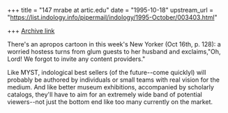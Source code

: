 +++
title = "147 mrabe at artic.edu"
date = "1995-10-18"
upstream_url = "https://list.indology.info/pipermail/indology/1995-October/003403.html"

+++
[Archive link](https://list.indology.info/pipermail/indology/1995-October/003403.html)

There's an apropos cartoon in this week's New Yorker (Oct 16th, p. 128):  a
worried hostess turns from glum guests to her husband and exclaims,"Oh,
Lord! We forgot to invite any content providers."

Like MYST, indological best sellers (of the future--come quicklyl) will
probably be authored by individuals or small teams with real vision for the
medium.  And like better museum exhibitions, accompanied by scholarly
catalogs, they'll have to aim for an extremely wide band of potential
viewers--not just the bottom end like too many currently on the market.







